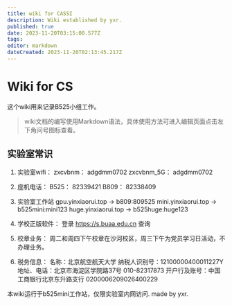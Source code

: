 ```yaml
---
title: wiki for CASSI
description: Wiki established by yxr.
published: true
date: 2023-11-20T03:15:00.577Z
tags: 
editor: markdown
dateCreated: 2023-11-20T02:13:45.217Z
---
```


# Wiki for CS
这个wiki用来记录B525小组工作。

> wiki文档的编写使用Markdown语法，具体使用方法可进入编辑页面点击左下角问号图标查看。

## 实验室常识
1. 实验室wifi：
zxcvbnm： adgdmm0702
zxcvbnm_5G： adgdmm0702

2. 座机电话：
B525： 82339421
B809： 82338409

3. 实验室工作站
gpu.yinxiaorui.top -> b809:809525
mini.yinxiaorui.top -> b525mini:mini123
huge.yinxiaorui.top -> b525huge:huge123

3. 学校正版软件：
登录 https://s.buaa.edu.cn 查询

4. 校章业务：
周二和周四下午校章在沙河校区，周三下午为党员学习日活动，不办理业务。

5. 税务信息：
名称：北京航空航天大学
纳税人识别号：12100000400011227Y
地址、电话：北京市海淀区学院路37号 010-82317873
开户行及账号：中国工商银行北京东升路支行 0200006209026400229



本wiki运行于b525mini工作站，仅限实验室内网访问.
made by yxr.
